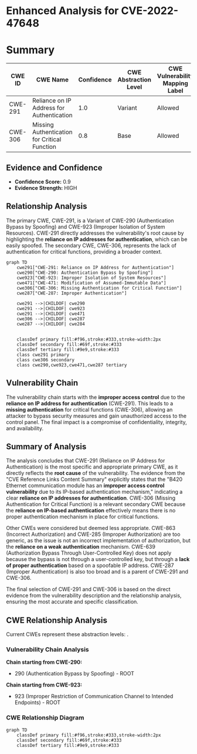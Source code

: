 # Enhanced Analysis for CVE-2022-47648

# Summary
| CWE ID  | CWE Name  | Confidence | CWE Abstraction Level | CWE Vulnerability Mapping Label | CWE-Vulnerability Mapping Notes |
|---|---|---|---|---|---|
| CWE-291 | Reliance on IP Address for Authentication | 1.0  | Variant | Allowed | Primary CWE |
| CWE-306 | Missing Authentication for Critical Function  | 0.8 | Base  | Allowed | Secondary Candidate |

## Evidence and Confidence

*   **Confidence Score:** 0.9
*   **Evidence Strength:** HIGH

## Relationship Analysis
The primary CWE, CWE-291, is a Variant of CWE-290 (Authentication Bypass by Spoofing) and CWE-923 (Improper Isolation of System Resources). CWE-291 directly addresses the vulnerability's root cause by highlighting the **reliance on IP addresses for authentication**, which can be easily spoofed. The secondary CWE, CWE-306, represents the lack of authentication for critical functions, providing a broader context.

```mermaid
graph TD
    cwe291["CWE-291: Reliance on IP Address for Authentication"]
    cwe290["CWE-290: Authentication Bypass by Spoofing"]
    cwe923["CWE-923: Improper Isolation of System Resources"]
    cwe471["CWE-471: Modification of Assumed-Immutable Data"]
    cwe306["CWE-306: Missing Authentication for Critical Function"]
    cwe287["CWE-287: Improper Authentication"]
    
    cwe291 -->|CHILDOF| cwe290
    cwe291 -->|CHILDOF| cwe923
    cwe291 -->|CHILDOF| cwe471
    cwe306 -->|CHILDOF| cwe287
    cwe287 -->|CHILDOF| cwe284
    

    classDef primary fill:#f96,stroke:#333,stroke-width:2px
    classDef secondary fill:#69f,stroke:#333
    classDef tertiary fill:#9e9,stroke:#333
    class cwe291 primary
    class cwe306 secondary
    class cwe290,cwe923,cwe471,cwe287 tertiary
```

## Vulnerability Chain
The vulnerability chain starts with the **improper access control** due to the **reliance on IP address for authentication** (CWE-291). This leads to a **missing authentication** for critical functions (CWE-306), allowing an attacker to bypass security measures and gain unauthorized access to the control panel. The final impact is a compromise of confidentiality, integrity, and availability.

## Summary of Analysis
The analysis concludes that CWE-291 (Reliance on IP Address for Authentication) is the most specific and appropriate primary CWE, as it directly reflects the **root cause** of the vulnerability. The evidence from the "CVE Reference Links Content Summary" explicitly states that the "B420 Ethernet communication module has an **improper access control vulnerability** due to its IP-based authentication mechanism," indicating a clear **reliance on IP addresses for authentication**. CWE-306 (Missing Authentication for Critical Function) is a relevant secondary CWE because the **reliance on IP-based authentication** effectively means there is no proper authentication mechanism in place for critical functions.

Other CWEs were considered but deemed less appropriate. CWE-863 (Incorrect Authorization) and CWE-285 (Improper Authorization) are too generic, as the issue is not an incorrect implementation of authorization, but the **reliance on a weak authentication** mechanism. CWE-639 (Authorization Bypass Through User-Controlled Key) does not apply because the bypass is not through a user-controlled key, but through a **lack of proper authentication** based on a spoofable IP address. CWE-287 (Improper Authentication) is also too broad and is a parent of CWE-291 and CWE-306.

The final selection of CWE-291 and CWE-306 is based on the direct evidence from the vulnerability description and the relationship analysis, ensuring the most accurate and specific classification.


## CWE Relationship Analysis

Current CWEs represent these abstraction levels: .


### Vulnerability Chain Analysis

**Chain starting from CWE-290:**
- 290 (Authentication Bypass by Spoofing) - ROOT


**Chain starting from CWE-923:**
- 923 (Improper Restriction of Communication Channel to Intended Endpoints) - ROOT



### CWE Relationship Diagram

```mermaid
graph TD
    classDef primary fill:#f96,stroke:#333,stroke-width:2px
    classDef secondary fill:#69f,stroke:#333
    classDef tertiary fill:#9e9,stroke:#333
```